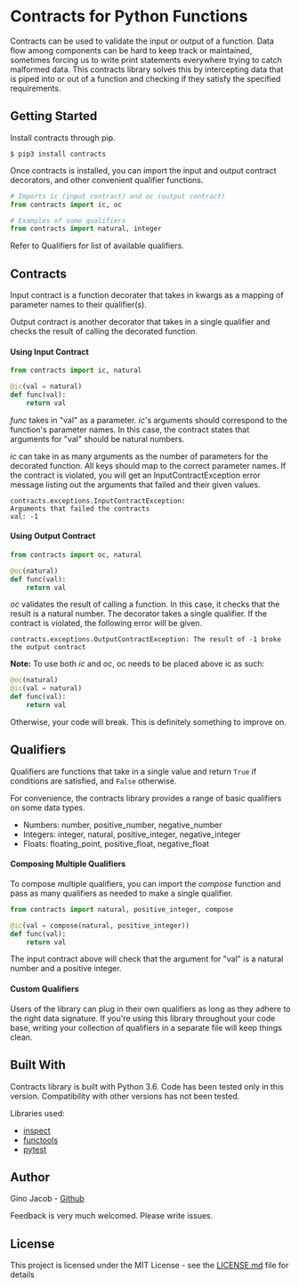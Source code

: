 # **Contracts for Python Functions**

Contracts can be used to validate the input or output of a function. Data flow among components can be hard to keep track or maintained, sometimes forcing us to write print statements everywhere trying to catch malformed data. This contracts library solves this by intercepting data that is piped into or out of a function and checking if they satisfy the specified requirements.


## **Getting Started**

Install contracts through pip.

```console
$ pip3 install contracts
```

Once contracts is installed, you can import the input and output contract decorators, and other convenient qualifier functions.

```py
# Imports ic (input contract) and oc (output contract) 
from contracts import ic, oc

# Examples of some qualifiers
from contracts import natural, integer
```

Refer to  Qualifiers for list of available qualifiers.


## **Contracts**
Input contract is a function decorater that takes in kwargs as a mapping of parameter names to their qualifier(s).

Output contract is another decorator that takes in a single qualifier and checks the result of calling the decorated function.

#### **Using Input Contract**
```py
from contracts import ic, natural

@ic(val = natural)
def func(val):
    return val
```
*func* takes in "val" as a parameter. *ic*'s arguments should correspond to the function's parameter names. In this case, the contract states that arguments for "val" should be natural numbers.

*ic* can take in as many arguments as the number of parameters for the decorated function. All keys should map to the correct parameter names. If the contract is violated, you will get an InputContractException error message listing out the arguments that failed and their given values.

```
contracts.exceptions.InputContractException:
Arguments that failed the contracts
val: -1
```

#### **Using Output Contract**
```py
from contracts import oc, natural

@oc(natural)
def func(val):
    return val
```
*oc* validates the result of calling a function. In this case, it checks that the result is a natural number. The decorator takes a single qualifier. If the contract is violated, the following error will be given.
```
contracts.exceptions.OutputContractException: The result of -1 broke the output contract
```

**Note:** To use both *ic* and *oc*, oc needs to be placed above ic as such:

```py
@oc(natural)
@ic(val = natural)
def func(val):
    return val
```

Otherwise, your code will break. This is definitely something to improve on.


## **Qualifiers**
Qualifiers are functions that take in a single value and return `True` if conditions are satisfied, and `False` otherwise.

For convenience, the contracts library provides a range of basic qualifiers on some data types.

* Numbers: number, positive_number, negative_number
* Integers: integer, natural, positive_integer, negative_integer
* Floats: floating_point, positive_float, negative_float

#### **Composing Multiple Qualifiers**

To compose multiple qualifiers, you can import the *compose* function and pass as many qualifiers as needed to make a single qualifier.

```py
from contracts import natural, positive_integer, compose

@ic(val = compose(natural, positive_integer))
def func(val):
    return val
```

The input contract above will check that the argument for "val" is a natural number and a positive integer.

#### **Custom Qualifiers**
Users of the library can plug in their own qualifiers as long as they adhere to the right data signature. If you're using this library throughout your code base, writing your collection of qualifiers in a separate file will keep things clean.


## **Built With**
Contracts library is built with Python 3.6. Code has been tested only in this version. Compatibility with other versions has not been tested.

Libraries used:
* [inspect](https://docs.python.org/3.6/library/inspect.html)
* [functools](https://docs.python.org/3.6/library/functools.html)
* [pytest](https://docs.pytest.org/en/latest/)


## Author
Gino Jacob - [Github](https://github.com/gvjacob)

Feedback is very much welcomed. Please write issues.


## License

This project is licensed under the MIT License - see the [LICENSE.md](LICENSE.md) file for details

